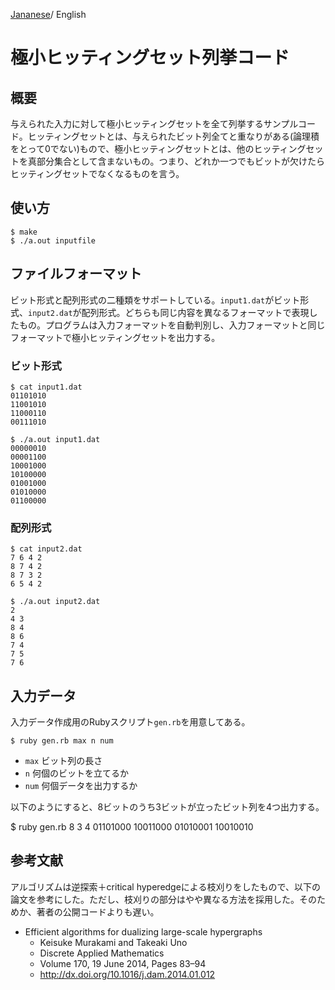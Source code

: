 [Jananese](README_ja.md)/ English

# 極小ヒッティングセット列挙コード

## 概要

与えられた入力に対して極小ヒッティングセットを全て列挙するサンプルコード。ヒッティングセットとは、与えられたビット列全てと重なりがある(論理積をとって0でない)もので、極小ヒッティングセットとは、他のヒッティングセットを真部分集合として含まないもの。つまり、どれか一つでもビットが欠けたらヒッティングセットでなくなるものを言う。


## 使い方

    $ make
    $ ./a.out inputfile

## ファイルフォーマット

ビット形式と配列形式の二種類をサポートしている。`input1.dat`がビット形式、`input2.dat`が配列形式。どちらも同じ内容を異なるフォーマットで表現したもの。プログラムは入力フォーマットを自動判別し、入力フォーマットと同じフォーマットで極小ヒッティングセットを出力する。

### ビット形式

    $ cat input1.dat
    01101010
    11001010
    11000110
    00111010

    $ ./a.out input1.dat
    00000010
    00001100
    10001000
    10100000
    01001000
    01010000
    01100000

### 配列形式

    $ cat input2.dat
    7 6 4 2
    8 7 4 2
    8 7 3 2
    6 5 4 2

    $ ./a.out input2.dat
    2
    4 3
    8 4
    8 6
    7 4
    7 5
    7 6

## 入力データ

入力データ作成用のRubyスクリプト`gen.rb`を用意してある。

    $ ruby gen.rb max n num

- `max` ビット列の長さ
- `n` 何個のビットを立てるか
- `num` 何個データを出力するか

以下のようにすると、8ビットのうち3ビットが立ったビット列を4つ出力する。

   $ ruby gen.rb 8 3 4
   01101000
   10011000
   01010001
   10010010

## 参考文献

アルゴリズムは逆探索＋critical hyperedgeによる枝刈りをしたもので、以下の論文を参考にした。ただし、枝刈りの部分はやや異なる方法を採用した。そのためか、著者の公開コードよりも遅い。

- Efficient algorithms for dualizing large-scale hypergraphs
    - Keisuke Murakami and Takeaki Uno
    - Discrete Applied Mathematics
    - Volume 170, 19 June 2014, Pages 83–94
    - http://dx.doi.org/10.1016/j.dam.2014.01.012
